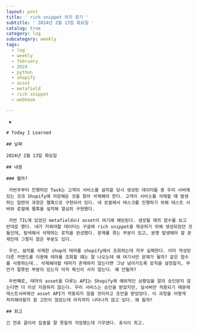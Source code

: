 ```yaml
---
layout: post
title: ' rich snippet 위치 찾기 '
subtitle: ' 2024년 2월 13일 화요일 '
catalog: true
category: log
subcategory: weekly
tags:
  - log
  - weekly
  - february
  - 2024
  - python
  - shopify
  - asset
  - metafield
  - rich snippet
  - webhook

---
```


- 
    
    # Today I Learned
    
    ## 날짜
    
    2024년 2월 13일 화요일
    
    ## 내용
    
    ### 왤까?
    
     저번주부터 진행하던 Task는 고객이 서비스를 설치할 당시 생성된 데이터들 중 우리 서버에 있는 것과 Shopify에 저장해둔 것을 찾아 삭제해야 한다. 고객이 서비스를 삭제할 때 발생하는 일련의 과정은 웹훅으로 구현되어 있다. 내 로컬에서 태스크를 진행하기 위해 테스트 서버와 로컬에 웹훅을 설치해 열심히 구현했다.
    
     저번 TIL에 있었던 metafields나 asset이 여기에 해당된다. 생성될 때의 함수를 보고 반대로 했다. 내가 지워야할 데이터는 구글에 rich snippet을 제공하기 위해 생성되었던 것들인데, 탐색해서 삭제하는 로직을 완성했다. 문제를 겪는 부분이 있고, 분명 발생해야 할 문제인데 그렇지 않은 부분도 있다.
    
     우선, 설치를 삭제한 shop의 테마를 shopify에서 조회하는데 자꾸 실패한다. 이미 작성된 다른 커맨드를 이용해 테마를 조회할 떄는 잘 나오는데 왜 여기서만 문제가 될까? 같은 함수를 사용하는데.. 삭제해야할 테마가 존재하지 않는다면 그냥 넘어가도록 로직을 설정할지, 무언가 잘못된 부분이 있는지 아직 확신이 서지 않는다. 왜 안될까?
    
     두번쨰로, 테마의 asset을 다루는 API는 Shopify에 예외적인 상황임을 알려 승인받지 않는다면 더 이상 지원하지 않는다. 우리 서비스는 승인을 받았지만, 실서버만 적용되기 때문에 테스트서버에선 asset API가 작동되지 않을 것이라고 조언을 받았었다. 이 과정을 어떻게 처리해야할지 참 고민이 많았는데 아직까지 나타나지 않고 있다. 왜 될까?
    
    ## 회고
    
    긴 연휴 끝이라 집중을 잘 못할까 걱정했는데 기우였다. 휴식이 최고.
